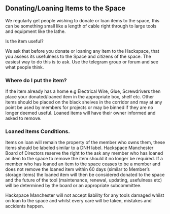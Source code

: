 ## Donating/Loaning Items to the Space

We regularly get people wishing to donate or loan items to the space, this can be something small like a length of cable right through to large tools and equipment like the lathe.

  

Is the item useful?

We ask that before you donate or loaning any item to the Hackspace, that you assess its usefulness to the Space and citizens of the space. The easiest way to do this is to ask. Use the telegram group or forum and see what people think.

### Where do I put the item?

If the item already has a home e.g Electrical Wire, Glue, Screwdrivers then place your donated/loaned item in the appropriate box, shelf etc. Other items should be placed on the black shelves in the corridor and may at any point be used by members for projects or may be binned if they are no longer deemed useful. Loaned items will have their owner informed and asked to remove.

### Loaned items Conditions.

Items on loan will remain the property of the member who owns them, these items should be labeled similar to a DNH label. Hackspace Manchester Board of Directors reserve the right to the ask any member who has loaned an item to the space to remove the item should it no longer be required. If a member who has loaned an item to the space ceases to be a member and does not remove the loaned item within 60 days (similar to Member’s storage items) the loaned item will then be considered donated to the space and the future of the tool (maintenance, renewal, updating, usefulness etc) will be determined by the board or an appropriate subcommittee.

  

Hackspace Manchester will not accept liability for any tools damaged whilst on loan to the space and whilst every care will be taken, mistakes and accidents happen.
